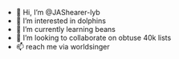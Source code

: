 - 👋 Hi, I’m @JAShearer-lyb
- 👀 I’m interested in dolphins
- 🌱 I’m currently learning beans
- 💞️ I’m looking to collaborate on obtuse 40k lists
- 📫 reach me via worldsinger

<!---
JAShearer-lyb/JAShearer-lyb is a ✨ special ✨ repository because its `README.md` (this file) appears on your GitHub profile.
You can click the Preview link to take a look at your changes.
--->
